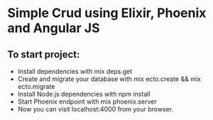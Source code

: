 # Simple Crud using Elixir, Phoenix and Angular JS

## To start project:

- Install dependencies with mix deps.get
- Create and migrate your database with mix ecto.create && mix ecto.migrate
- Install Node.js dependencies with npm install
- Start Phoenix endpoint with mix phoenix.server
- Now you can visit localhost:4000 from your browser.
